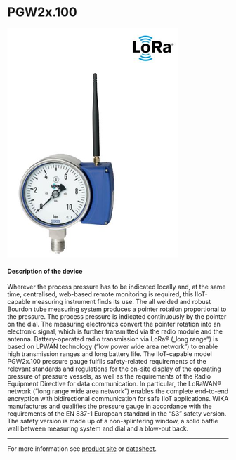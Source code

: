 # PGW2x.100

![PGW](/assets/PGW.jpg)

#### Description of the device

Wherever the process pressure has to be indicated locally and, at the same time, centralised, web-based remote monitoring is required, this IIoT-capable measuring instrument finds its use.
The all welded and robust Bourdon tube measuring system produces a pointer rotation proportional to the pressure. The process pressure is indicated continuously by the pointer on the dial. The measuring electronics convert the pointer rotation into an electronic signal, which is further transmitted via the radio module and the antenna.
Battery-operated radio transmission via LoRa® („long range“) is based on LPWAN technology (“low power wide area network”) to enable high transmission ranges and long battery life.
The IIoT-capable model PGW2x.100 pressure gauge fulfils safety-related requirements of the relevant standards and regulations for the on-site display of the operating pressure of pressure vessels, as well as the requirements of the Radio Equipment Directive for data communication. In particular, the LoRaWAN® network (“long range wide area network”) enables the complete end-to-end encryption with bidirectional communication for safe IIoT applications.
WIKA manufactures and qualifies the pressure gauge in accordance with the requirements of the EN 837-1 European standard in the “S3” safety version. The safety version is made up of a non-splintering window, a solid baffle wall between measuring system and dial and a blow-out back.

---

For more information see [product site](https://www.wika.com/en-en/pgw23_100_pgw26_100.WIKA?highlightedText=PGW) or [datasheet](https://www.wika.com/media/Data-sheets/Pressure/Pressure-gauges-with-output-signal/ds_pv4202_en_co.pdf).